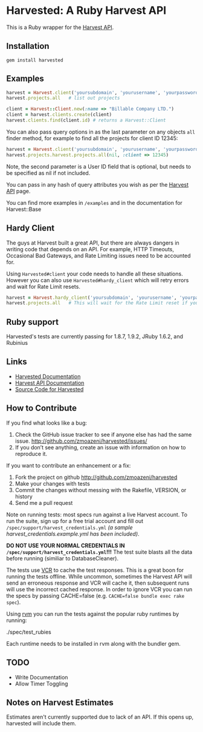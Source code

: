 # Harvested: A Ruby Harvest API

This is a Ruby wrapper for the [Harvest API](http://www.getharvest.com/api).

## Installation

    gem install harvested

## Examples

```ruby
harvest = Harvest.client('yoursubdomain', 'yourusername', 'yourpassword')
harvest.projects.all   # list out projects

client = Harvest::Client.new(:name => "Billable Company LTD.")
client = harvest.clients.create(client)
harvest.clients.find(client.id) # returns a Harvest::Client
```

You can also pass query options in as the last parameter on any objects `all` finder
method, for example to find all the projects for client ID 12345:

```ruby
harvest = Harvest.client('yoursubdomain', 'yourusername', 'yourpassword')
harvest.projects.harvest.projects.all(nil, :client => 12345)
```

Note, the second parameter is a User ID field that is optional, but needs to be specified
as nil if not included.

You can pass in any hash of query attributes you wish as per the
[Harvest API](http://www.getharvest.com/api) page.

You can find more examples in `/examples` and in the documentation for Harvest::Base

## Hardy Client

The guys at Harvest built a great API, but there are always dangers in writing code that depends on an API. For example, HTTP Timeouts, Occasional Bad Gateways, and Rate Limiting issues need to be accounted for.

Using `Harvested#client` your code needs to handle all these situations. However you can also use `Harvested#hardy_client` which will retry errors and wait for Rate Limit resets.

```ruby
harvest = Harvest.hardy_client('yoursubdomain', 'yourusername', 'yourpassword')
harvest.projects.all   # This will wait for the Rate Limit reset if you have gone over your limit
```

## Ruby support

Harvested's tests are currently passing for 1.8.7, 1.9.2, JRuby 1.6.2, and Rubinius

## Links

* [Harvested Documentation](http://rdoc.info/projects/zmoazeni/harvested)
* [Harvest API Documentation](http://www.getharvest.com/api)
* [Source Code for Harvested](http://github.com/zmoazeni/harvested)

## How to Contribute

If you find what looks like a bug:

1. Check the GitHub issue tracker to see if anyone else has had the same issue.
http://github.com/zmoazeni/harvested/issues/
2. If you don’t see anything, create an issue with information on how to reproduce it.

If you want to contribute an enhancement or a fix:

1. Fork the project on github http://github.com/zmoazeni/harvested
2. Make your changes with tests
3. Commit the changes without messing with the Rakefile, VERSION, or history
4. Send me a pull request

Note on running tests: most specs run against a live Harvest account. To run the suite, sign up for a free trial account and fill out `/spec/support/harvest_credentials.yml` *(a sample harvest_credentials.example.yml has been included)*.

**DO NOT USE YOUR NORMAL CREDENTIALS IN `/spec/support/harvest_credentials.yml`!!!** The test suite blasts all the data before running (similiar to DatabaseCleaner).

The tests use [VCR](https://github.com/myronmarston/vcr) to cache the test responses. This is a great boon for running the tests offline. While uncommon, sometimes the Harvest API will send an erroneous response and VCR will cache it, then subsequent runs will use the incorrect cached response. In order to ignore VCR you can run the specs by passing CACHE=false (e.g. `CACHE=false bundle exec rake spec`).

Using [rvm](https://rvm.beginrescueend.com/) you can run the tests against the popular ruby runtimes by running:

  ./spec/test_rubies

Each runtime needs to be installed in rvm along with the bundler gem.

## TODO

* Write Documentation
* Allow Timer Toggling

## Notes on Harvest Estimates

Estimates aren't currently supported due to lack of an API. If this opens up, harvested will include them.


